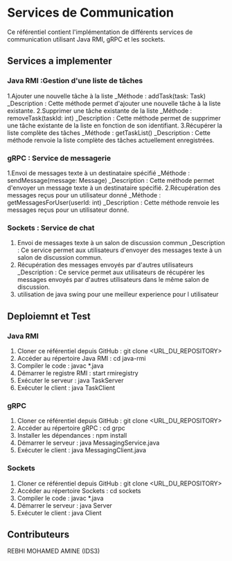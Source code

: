 # Services de Communication
Ce référentiel contient l'implémentation de différents services de communication utilisant Java RMI, gRPC et les sockets.
## Services a implementer 
### Java RMI :Gestion d'une liste de tâches
1.Ajouter une nouvelle tâche à la liste
  _Méthode : addTask(task: Task)
  _Description : Cette méthode permet d'ajouter une nouvelle tâche à la liste existante.
2.Supprimer une tâche existante de la liste
  _Méthode : removeTask(taskId: int)
  _Description : Cette méthode permet de supprimer une tâche existante de la liste en fonction de son identifiant.
3.Récupérer la liste complète des tâches
  _Méthode : getTaskList()
  _Description : Cette méthode renvoie la liste complète des tâches actuellement enregistrées.
### gRPC : Service de messagerie
1.Envoi de messages texte à un destinataire spécifié
  _Méthode : sendMessage(message: Message)
  _Description : Cette méthode permet d'envoyer un message texte à un destinataire spécifié.
2.Récupération des messages reçus pour un utilisateur donné
  _Méthode : getMessagesForUser(userId: int)
  _Description : Cette méthode renvoie les messages reçus pour un utilisateur donné.
### Sockets : Service de chat
1. Envoi de messages texte à un salon de discussion commun
  _Description : Ce service permet aux utilisateurs d'envoyer des messages texte à un salon de discussion commun.
2. Récupération des messages envoyés par d'autres utilisateurs
  _Description : Ce service permet aux utilisateurs de récupérer les messages envoyés par d'autres utilisateurs dans le même salon de discussion.
3. utilisation de java swing pour une meilleur experience pour l utilisateur 
## Deploiemnt et Test
### Java RMI
1. Cloner ce référentiel depuis GitHub : git clone <URL_DU_REPOSITORY>
2. Accéder au répertoire Java RMI : cd java-rmi
3. Compiler le code : javac *.java
4. Démarrer le registre RMI : start rmiregistry
5. Exécuter le serveur : java TaskServer
6. Exécuter le client : java TaskClient
### gRPC
1. Cloner ce référentiel depuis GitHub : git clone <URL_DU_REPOSITORY>
2. Accéder au répertoire gRPC : cd grpc
3. Installer les dépendances : npm install
4. Démarrer le serveur : java MessagingService.java
5. Exécuter le client : java  MessagingClient.java
### Sockets
1. Cloner ce référentiel depuis GitHub : git clone <URL_DU_REPOSITORY>
2. Accéder au répertoire Sockets : cd sockets
3. Compiler le code : javac *.java
4. Démarrer le serveur : java Server
5. Exécuter le client : java Client
## Contributeurs
REBHI MOHAMED AMINE (IDS3)
